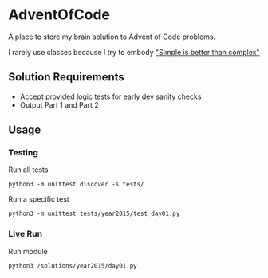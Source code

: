 # AdventOfCode

A place to store my brain solution to Advent of Code problems.

I rarely use classes because I try to embody ["Simple is better than complex"](https://peps.python.org/pep-0020/)

## Solution Requirements

- Accept provided logic tests for early dev sanity checks
- Output Part 1 and Part 2

## Usage

### Testing

Run all tests

```shell
python3 -m unittest discover -s tests/
```

Run a specific test

```shell
python3 -m unittest tests/year2015/test_day01.py
```

### Live Run

Run module

```shell
python3 /solutions/year2015/day01.py
```
